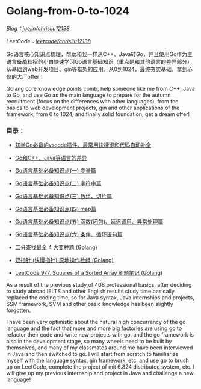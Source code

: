 # Golang-from-0-to-1024

*Blog：[juejin/chrisliu12138](https://juejin.cn/user/1904826896880104 "chrisliu12138 juejin.cn")*

*LeetCode：[leetcode/chrisliu12138](https://leetcode-cn.com/u/chrisliu12138 "chrisliu12138 leetcode.cn")*

Go语言核心知识点梳理，帮助和我一样从C++、Java转Go，并且使用Go作为主语言备战秋招的小白快速学习Go语言基础知识（重点是和其他语言的差异部分），从基础到web开发项目、gin等框架的应用，从0到1024，最终夯实基础，拿到心仪的大厂offer！

Golang core knowledge points comb, help someone like me from C++, Java to Go, and use Go as the main language to prepare for the autumn recruitment (focus on the differences with other languages), from the basics to web development projects, gin and other applications of the framework, from 0 to 1024, and finally solid foundation, get a dream offer!

### **目录：**

* [初学Go必备的vscode插件、最常用快捷键和代码自动补全](https://juejin.cn/post/7130221705951182856 "chrisliu12138 juejin.cn")

* [Go和C++、Java等语言的差异](https://juejin.cn/post/7130445172164263944 "chrisliu12138 juejin.cn")

* [Go语言基础必备知识点(一) 变量篇](https://juejin.cn/post/7130924293281546254 "chrisliu12138 juejin.cn")

* [Go语言基础必备知识点(二) 字符串篇](https://juejin.cn/post/7131348379762130951 "chrisliu12138 juejin.cn")

* [Go语言基础必备知识点(三) 数组、切片篇](https://juejin.cn/post/7132081192798519309 "chrisliu12138 juejin.cn")

* [Go语言基础必备知识点(四) map篇](https://juejin.cn/post/7132385924737925150 "chrisliu12138 juejin.cn")

* [Go语言基础必备知识点(五) 函数(闭包)、延迟调用、异常处理篇](https://juejin.cn/post/7133221813932261384 "chrisliu12138 juejin.cn")

* [Go语言基础必备知识点(六) 条件、循环语句篇](https://juejin.cn/post/7134305534945165319 "chrisliu12138 juejin.cn")

* [二分查找最全 4 大变种题 (Golang)](https://juejin.cn/post/7132774314335535117 "chrisliu12138 juejin.cn")

* [双指针 (快慢指针) 原地操作数组 (Golang)](https://juejin.cn/post/7133608271889301511 "chrisliu12138 juejin.cn")

* [LeetCode 977. Squares of a Sorted Array 刷题笔记 (Golang)](https://juejin.cn/post/7133873985787265037 "chrisliu12138 juejin.cn")

As a result of the previous study of 408 professional basics, after deciding to study abroad IELTS and other English results study time basically replaced the coding time, so for Java syntax, Java internships and projects, SSM framework, SVM and other basic knowledge has been slightly forgotten. 

I have been very optimistic about the natural high concurrency of the go language and the fact that more and more big factories are using go to refactor their code and write new projects with go, and the go framework is also in the development stage, so many wheels need to be built by themselves, and many of my classmates around me have been interviewed in Java and then switched to go. I will start from scratch to familiarize myself with the language syntax, gin framework, etc. and use go to brush up on LeetCode, complete the project of mit 6.824 distributed system, etc. I will give up my previous internship and project in Java and challenge a new language!
